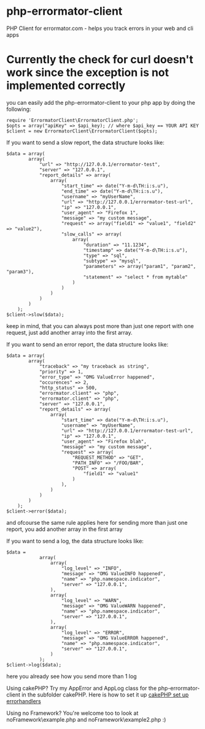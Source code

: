 php-errormator-client
=====================

PHP Client for errormator.com - helps you track errors in your web and cli apps

Currently the check for curl doesn't work since the exception is not implemented correctly
=====================

you can easily add the php-errormator-client to your php app by doing the following:

~~~
require 'ErrormatorClient\ErrormatorClient.php';
$opts = array("apiKey" => $api_key); // where $api_key == YOUR API KEY
$client = new ErrormatorClient\ErrormatorClient($opts);
~~~

If you want to send a slow report, the data structure looks like:
~~~
$data = array(
        array(
            "url" => "http://127.0.0.1/errormator-test",
            "server" => "127.0.0.1",
            "report_details" => array(
                array(
                    "start_time" => date("Y-m-d\TH:i:s.u"),
                    "end_time" => date("Y-m-d\TH:i:s.u"),
                    "username" => "myUserName",
                    "url" => "http://127.0.0.1/errormator-test-url",
                    "ip" => "127.0.0.1",
                    "user_agent" => "Firefox 1",
                    "message" => "my custom message",
                    "request" => array("field1" => "value1", "field2" => "value2"),
                    "slow_calls" => array(
                        array(
                            "duration" => "11.1234",
                            "timestamp" => date("Y-m-d\TH:i:s.u"),
                            "type" => "sql",
                            "subtype" => "mysql",
                            "parameters" => array("param1", "param2", "param3"),
                            "statement" => "select * from mytable"
                        )
                    )
                )
            )
        )
    );
$client->slow($data);
~~~
keep in mind, that you can always post more than just one report with one request, just add another array into the first array.


If you want to send an error report, the data structure looks like:
~~~
$data = array(
        array(
            "traceback" => "my traceback as string",
            "priority" => 1,
            "error_type" => "OMG ValueError happened",
            "occurences" => 2,
            "http_status" => 500,
            "errormator.client" => "php",
            "errormator.client" => "php",
            "server" => "127.0.0.1",
            "report_details" => array(
                array(
                    "start_time" => date("Y-m-d\TH:i:s.u"),
                    "username" => "myUserName",
                    "url" => "http://127.0.0.1/errormator-test-url",
                    "ip" => "127.0.0.1",
                    "user_agent" => "Firefox blah",
                    "message" => "my custom message",
                    "request" => array(
                        "REQUEST_METHOD" => "GET", 
                        "PATH_INFO" => "/FOO/BAR", 
                        "POST" => array(
                            "field1" => "value1"
                        )
                    ),
                )
            )
        )
    );
$client->error($data);
~~~
and ofcourse the same rule applies here for sending more than just one report, you add another array in the first array

If you want to send a log, the data structure looks like:
~~~
$data =
            array(
                array(
                    "log_level" => "INFO",
                    "message" => "OMG ValueINFO happened",
                    "name" => "php.namespace.indicator",
                    "server" => "127.0.0.1",
                ),
                array(
                    "log_level" => "WARN",
                    "message" => "OMG ValueWARN happened",
                    "name" => "php.namespace.indicator",
                    "server" => "127.0.0.1",
                ),
                array(
                    "log_level" => "ERROR",
                    "message" => "OMG ValueERROR happened",
                    "name" => "php.namespace.indicator",
                    "server" => "127.0.0.1",
                )
            );
$client->log($data);
~~~
here you already see how you send more than 1 log

Using cakePHP?
Try my AppError and AppLog class for the php-errormator-client in the subfolder cakePHP.
Here is how to set it up [cakePHP set up errorhandlers](http://book.cakephp.org/2.0/en/development/errors.html)

Using no Framework?
You're welcome too to look at noFramework\example.php and noFramework\example2.php :) 
